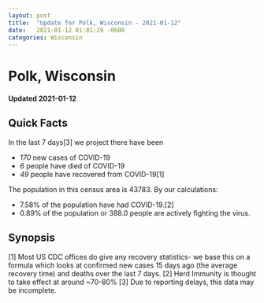 ```yaml
---
layout: post
title:  "Update for Polk, Wisconsin - 2021-01-12"
date:   2021-01-12 01:01:29 -0600
categories: Wisconsin
---
```


# Polk, Wisconsin
#### Updated 2021-01-12

## Quick Facts

In the last 7 days[3] we project there have been
- *170* new cases of COVID-19
- *6* people have died of COVID-19
- *49* people have recovered from COVID-19[1]

The population in this census area is 43783. By our calculations:
- 7.58% of the population have had COVID-19.[2]
- 0.89% of the population or 388.0 people are actively fighting the virus.

## Synopsis




[1] Most US CDC offices do give any recovery statistics- we base this on a formula which looks at confirmed new cases
15 days ago (the average recovery time) and deaths over the last 7 days.
[2] Herd Immunity is thought to take effect at around ~70-80%
[3] Due to reporting delays, this data may be incomplete. 
    